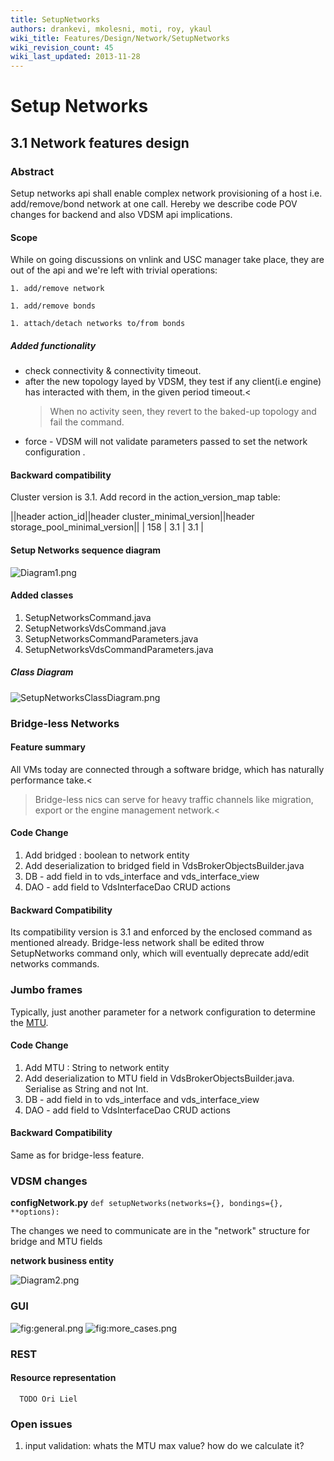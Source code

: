 ```yaml
---
title: SetupNetworks
authors: drankevi, mkolesni, moti, roy, ykaul
wiki_title: Features/Design/Network/SetupNetworks
wiki_revision_count: 45
wiki_last_updated: 2013-11-28
---
```


# Setup Networks

## 3.1 Network features design

### Abstract

Setup networks api shall enable complex network provisioning of a host i.e. add/remove/bond network at one call. Hereby we describe code POV changes for backend and also VDSM api implications.

#### Scope

While on going discussions on vnlink and USC manager take place, they are out of the api and we're left with trivial operations:

    1. add/remove network

    1. add/remove bonds

    1. attach/detach networks to/from bonds

##### Added functionality

*   check connectivity & connectivity timeout.
*   after the new topology layed by VDSM, they test if any client(i.e engine) has interacted with them, in the given period timeout.<
    > When no activity seen, they revert to the baked-up topology and fail the command.
*   force - VDSM will not validate parameters passed to set the network configuration .

#### Backward compatibility

Cluster version is 3.1. Add record in the action_version_map table:

||header action_id||header cluster_minimal_version||header storage_pool_minimal_version|| | 158 | 3.1 | 3.1 |

#### Setup Networks sequence diagram

![](Diagram1.png "Diagram1.png")

#### Added classes

1.  SetupNetworksCommand.java
2.  SetupNetworksVdsCommand.java
3.  SetupNetworksCommandParameters.java
4.  SetupNetworksVdsCommandParameters.java

##### Class Diagram

![](SetupNetworksClassDiagram.png "SetupNetworksClassDiagram.png")

### Bridge-less Networks

#### Feature summary

All VMs today are connected through a software bridge, which has naturally performance take.<
> Bridge-less nics can serve for heavy traffic channels like migration, export or the engine management network.<
>

#### Code Change

1.  Add bridged : boolean to network entity
2.  Add deserialization to bridged field in VdsBrokerObjectsBuilder.java
3.  DB - add field in to vds_interface and vds_interface_view
4.  DAO - add field to VdsInterfaceDao CRUD actions

#### Backward Compatibility

Its compatibility version is 3.1 and enforced by the enclosed command as mentioned already. Bridge-less network shall be edited throw SetupNetworks command only, which will eventually deprecate add/edit networks commands.

### Jumbo frames

Typically, just another parameter for a network configuration to determine the [MTU](http://en.wikipedia.org/wiki/Maximum_transmission_unit).

#### Code Change

1.  Add MTU : String to network entity
2.  Add deserialization to MTU field in VdsBrokerObjectsBuilder.java. Serialise as String and not Int.
3.  DB - add field in to vds_interface and vds_interface_view
4.  DAO - add field to VdsInterfaceDao CRUD actions

#### Backward Compatibility

Same as for bridge-less feature.

### VDSM changes

**configNetwork.py** `
 def setupNetworks(networks={}, bondings={}, **options):
`

The changes we need to communicate are in the "network" structure for bridge and MTU fields

**network business entity**

![](Diagram2.png "Diagram2.png")

### GUI

![](general.png "fig:general.png") ![](more_cases.png "fig:more_cases.png")

### REST

#### Resource representation

      TODO Ori Liel

### Open issues

1.  input validation: whats the MTU max value? how do we calculate it?
